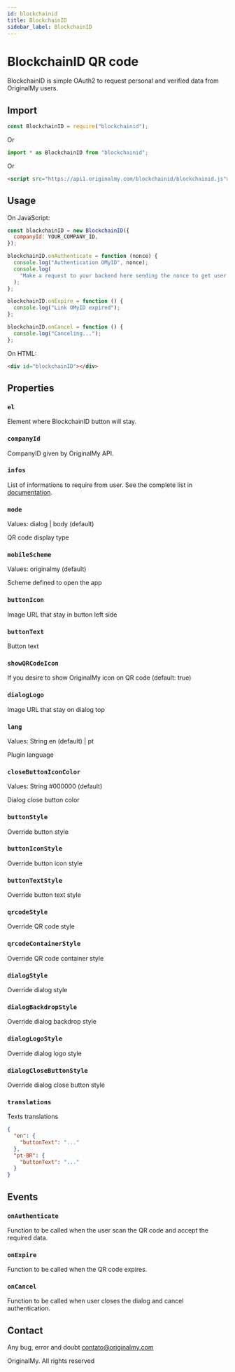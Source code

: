 ```yaml
---
id: blockchainid
title: BlockchainID
sidebar_label: BlockchainID
---
```


# BlockchainID QR code

BlockchainID is simple OAuth2 to request personal and verified data from OriginalMy users.

## Import

```javascript
const BlockchainID = require("blockchainid");
```

Or

```javascript
import * as BlockchainID from "blockchainid";
```

Or

```HTML
<script src="https://api1.originalmy.com/blockchainid/blockchainid.js"></script>
```

## Usage

On JavaScript:

```javascript
const blockchainID = new BlockchainID({
  companyId: YOUR_COMPANY_ID,
});

blockchainID.onAuthenticate = function (nonce) {
  console.log("Authentication OMyID", nonce);
  console.log(
    "Make a request to your backend here sending the nonce to get user infos"
  );
};

blockchainID.onExpire = function () {
  console.log("Link OMyID expired");
};

blockchainID.onCancel = function () {
  console.log("Canceling...");
};
```

On HTML:

```html
<div id="blockchainID"></div>
```

## Properties

### `el`

Element where BlockchainID button will stay.

### `companyId`

CompanyID given by OriginalMy API.

### `infos`

List of informations to require from user. See the complete list in [documentation](https://omid.originalmy.com/documentation).

### `mode`

Values: dialog | body (default)

QR code display type

### `mobileScheme`

Values: originalmy (default)

Scheme defined to open the app

### `buttonIcon`

Image URL that stay in button left side

### `buttonText`

Button text

### `showQRCodeIcon`

If you desire to show OriginalMy icon on QR code (default: true)

### `dialogLogo`

Image URL that stay on dialog top

### `lang`

Values: String en (default) | pt

Plugin language

### `closeButtonIconColor`

Values: String #000000 (default)

Dialog close button color

### `buttonStyle`

Override button style

### `buttonIconStyle`

Override button icon style

### `buttonTextStyle`

Override button text style

### `qrcodeStyle`

Override QR code style

### `qrcodeContainerStyle`

Override QR code container style

### `dialogStyle`

Override dialog style

### `dialogBackdropStyle`

Override dialog backdrop style

### `dialogLogoStyle`

Override dialog logo style

### `dialogCloseButtonStyle`

Override dialog close button style

### `translations`

Texts translations

```json
{
  "en": {
    "buttonText": "..."
  },
  "pt-BR": {
    "buttonText": "..."
  }
}
```

## Events

### `onAuthenticate`

Function to be called when the user scan the QR code and accept the required data.

### `onExpire`

Function to be called when the QR code expires.

### `onCancel`

Function to be called when user closes the dialog and cancel authentication.

## Contact

Any bug, error and doubt contato@originalmy.com

OriginalMy. All rights reserved
